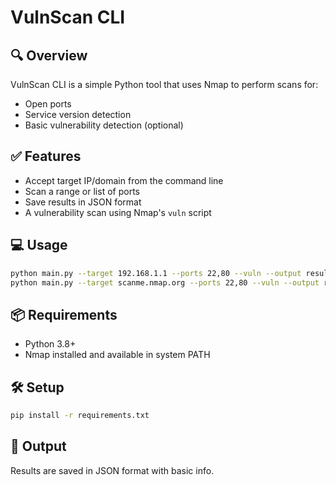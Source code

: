
# VulnScan CLI

## 🔍 Overview
VulnScan CLI is a simple Python tool that uses Nmap to perform scans for:
- Open ports
- Service version detection
- Basic vulnerability detection (optional)

## ✅ Features
- Accept target IP/domain from the command line
- Scan a range or list of ports
- Save results in JSON format
- A vulnerability scan using Nmap's `vuln` script

## 💻 Usage
```bash
python main.py --target 192.168.1.1 --ports 22,80 --vuln --output result.json
python main.py --target scanme.nmap.org --ports 22,80 --vuln --output results.json
```

## 📦 Requirements
- Python 3.8+
- Nmap installed and available in system PATH

## 🛠 Setup
```bash
pip install -r requirements.txt
```

## 📁 Output
Results are saved in JSON format with basic info.
